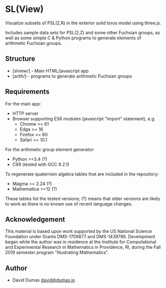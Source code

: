 # SL(View)

Visualize subsets of PSL(2,R) in the exterior solid torus model using
three.js.

Includes sample data sets for PSL(2,Z) and some other Fuchsian groups,
as well as some simple C & Python programs to generate elements of
arithmetic Fuchsian groups.

## Structure

* [slview/] - Main HTML/javascript app
* [arith/] - programs to generate arithmetic Fuchsian groups

## Requirements

For the main app:

* HTTP server
* Browser supporting ES6 modules (javascript "import" statement), e.g.
  * Chrome >= 61
  * Edge >= 16
  * Firefox >= 60
  * Safari >= 10.1

For the arithmetic group element generator:

* Python >=3.4 (?)
* C99 (tested with GCC 9.2.1)

To regenerate quaternion algebra tables that are included in the repository:

* Magma >= 2.24 (?)
* Mathematica >=12 (?)

These tables list the tested versions; (?) means that older versions
are likely to work as there is no known use of recent language
changes.

## Acknowledgement

This material is based upon work supported by the US National Science Foundation under Grants DMS-1709877 and DMS-1439786.  Development began while the author was in residence at the Institute for Computational and Experimental Research in Mathematics in Providence, RI, during the Fall 2019 semester program "Illustrating Mathematics".

## Author

* David Dumas <david@dumas.io>

